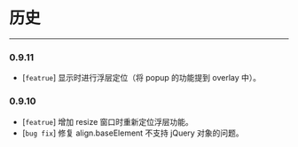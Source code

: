# 历史

---

### 0.9.11

* [`featrue`] 显示时进行浮层定位（将 popup 的功能提到 overlay 中）。

### 0.9.10

* [`featrue`] 增加 resize 窗口时重新定位浮层功能。
* [`bug fix`] 修复 align.baseElement 不支持 jQuery 对象的问题。

